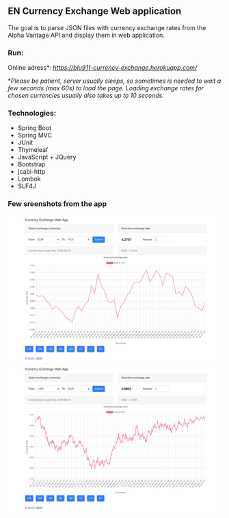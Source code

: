 ## EN Currency Exchange Web application
The goal is to parse JSON files with currency exchange rates from the Alpha Vantage API and display them in web application.

### Run:
Online adress*: *https://blu911-currency-exchange.herokuapp.com/*

**Please be patient, server usually sleeps, so sometimes is needed to wait a few seconds (max 60s) to load the page. Loading exchange rates for chosen currencies usually also takes up to 10 seconds.*

### Technologies:
* Spring Boot
* Spring MVC
* JUnit
* Thymeleaf
* JavaScript + JQuery
* Bootstrap
* jcabi-http
* Lombok
* SLF4J

### Few sreenshots from the app

![EUR_PLN](screens/currency1.png)
![USD_EUR](screens/currency2.png)
